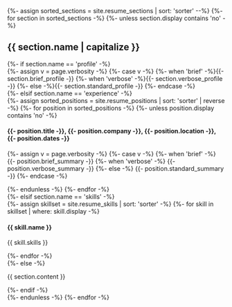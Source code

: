 <div id="resume-body" class="{{ include.theverbosity }}">
  {%- assign sorted_sections = site.resume_sections | sort: 'sorter' --%}
  {%- for section in sorted_sections -%}
  {%- unless section.display contains 'no' -%}
  <div class="{{ section.name }}">
    <h2>{{ section.name | capitalize }}</h2>
    {%- if section.name == 'profile' -%}
      <div class="profile">
        {%- assign v = page.verbosity -%}
        {%- case v -%}
          {%- when 'brief' -%}{{- section.brief_profile -}}
          {%- when 'verbose' -%}{{- section.verbose_profile -}}
          {%- else -%}{{- section.standard_profile -}}
        {%- endcase -%}
      </div>
    {%- elsif section.name == 'experience' -%}
      <div class="position">
        {%- assign sorted_positions = site.resume_positions | sort: 'sorter' | reverse -%}
        {%- for position in sorted_positions -%}
        {%- unless position.display contains 'no' -%}
          <div class="position-head">
          <h4><span class="position-title">{{- position.title -}}</span>, <span class="position-company">{{- position.company -}}</span>, <span class="position-location">{{- position.location -}}</span>, <span class="position-dates">{{- position.dates -}}</span></h4>
          </div>
          <div class="position-summary">
          <p><span class="position-summary">
          {%- assign v = page.verbosity -%}
          {%- case v -%}
            {%- when 'brief' -%}
              {{- position.brief_summary -}}
            {%- when 'verbose' -%}
              {{- position.verbose_summary -}}
            {%- else -%}
              {{- position.standard_summary -}}
          {%- endcase -%}
          </span></p>
          </div>
        {%- endunless -%}
        {%- endfor -%}
      </div>
    {%- elsif section.name == 'skills' -%}
      <div class="skills">
        {%- assign skillset = site.resume_skills | sort: 'sorter' -%}
        {%- for skill in skillset | where: skill.display -%}
        <h4><span class="skill-name">{{ skill.name }}</span></h4>
        <p><span class="skill-skills">{{ skill.skills }}</span></p>
        {%- endfor -%}
      </div>
    {%- else -%}
      <div class="{{ section.name }}">
        <p class="{{ section.name }}">{{ section.content }}</p>
      </div>
    {%- endif -%}
  </div>
  {%- endunless -%}
  {%- endfor -%}
</div>

